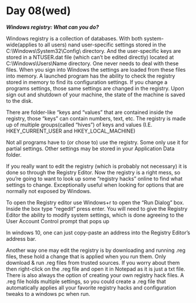 # **Day 08(wed)**

***Windows registry: What can you do?***

Windows registry is a collection of databases. With both system-wide(applies to all users) nand user-specific settings stored in the C:\Windows\System32\Config\  directory. And the user-specific keys are stored in a NTUSER.dat file (which can’t be edited directly) located at C:\Windows\Users\Name directory. One never needs to deal with these files. When you sign into Windows the settings are loaded from these files into memory. A launched program has the ability to check the registry stored in memory to find its configuration settings. If you change a programs settings, those same settings are changed in the registry. Upon sign out and shutdown of your machine, the state of the machine is saved to the disk. 

There are folder-like “keys and “values” that are contained inside the registry, those “keys” can contain numbers, text, etc. The registry is made up of multiple groups(called “hives”) of keys and values (I.E. HKEY_CURRENT_USER and HKEY_LOCAL_MACHINE) 

Not all programs have to (or chose to) use the registry. Some only use it for partial settings. Other settings may be stored in your Application Data folder.

If you really want to edit the registry (which is probably not necessary) it is done so through the Registry Editor. Now the registry is a right mess, so you’re going to want to look up some “registry hacks” online to find what settings to change. Exceptionally useful when looking for options that are normally not exposed by Windows. 

To open the Registry editor use Windows+r to open the “Run Dialog” box. Inside the box type “regedit” press enter. You will need to give the Registry Editor the ability to modify system settings, which is done agreeing to the User Account Control prompt that pops up


In windows 10, one can just copy-paste an address into the Registry Editor’s address bar.

Another way one may edit the registry is by downloading and running .reg files, these hold a change that is applied when you run them. Only download & run .reg files from trusted sources. If you worry about them then right-click on the .reg file and open it in Notepad as it is just a txt file. There is also always the option of creating your own registry hack files. A .reg file holds multiple settings, so you could create a .reg file that automatically applies all your favorite registry hacks and configuration tweaks to a windows pc when run.
